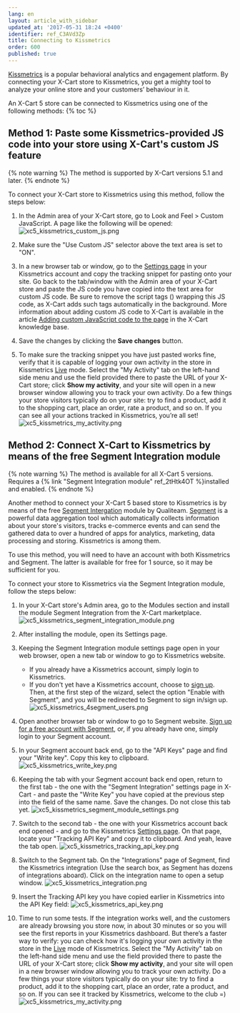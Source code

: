 ```yaml
---
lang: en
layout: article_with_sidebar
updated_at: '2017-05-31 18:24 +0400'
identifier: ref_C3AVd3Zp
title: Connecting to Kissmetrics
order: 600
published: true
---
```

[Kissmetrics](https://www.kissmetrics.com/) is a popular behavioral analytics and engagement platform. By connecting your X-Cart store to Kissmetrics, you get a mighty tool to analyze your online store and your customers’ behaviour in it.

An X-Cart 5 store can be connected to Kissmetrics using one of the following methods:
{% toc %}

## Method 1: Paste some Kissmetrics-provided JS code into your store using X-Cart's custom JS feature

{% note warning %}
The method is supported by X-Cart versions 5.1 and later.
{% endnote %}

To connect your X-Cart store to Kissmetrics using this method, follow the steps below:

   1.  In the Admin area of your X-Cart store, go to Look and Feel > Custom JavaScript. A page like the following will be opened:
       ![xc5_kissmetrics_custom_js.png]({{site.baseurl}}/attachments/ref_C3AVd3Zp/xc5_kissmetrics_custom_js.png)
    
   2.  Make sure the "Use Custom JS" selector above the text area is set to "ON". 
    
   3. In a new browser tab or window, go to the [Settings page](https://app.kissmetrics.com/settings) in your Kissmetrics account and copy the tracking snippet for pasting onto your site. Go back to the tab/window with the Admin area of your X-Cart store and paste the JS code you have copied into the text area for custom JS code. Be sure to remove the script tags (<script type="text/javascript"> and </script>) wrapping this JS code, as X-Cart adds such tags automatically in the background. More information about adding custom JS code to X-Cart is available in the article [Adding custom JavaScript code to the page](http://devs.x-cart.com/en/design_changes/adding_custom_javascript_code_to_the_page.html) in the X-Cart knowledge base.
    
   4. Save the changes by clicking the **Save changes** button.
   
   5. To make sure the tracking snippet you have just pasted works fine, verify that it is capable of logging your own activity in the store in Kissmetrics [Live](https://app.kissmetrics.com/live) mode. Select the "My Activity" tab on the left-hand side menu and use the field provided there to paste the URL of your X-Cart store; click **Show my activity**, and your site will open in a new browser window allowing you to track your own activity. Do a few things your store visitors typically do on your site: try to find a product, add it to the shopping cart, place an order, rate a product, and so on. If you can see all your actions tracked in Kissmetrics, you’re all set! 
      ![xc5_kissmetrics_my_activity.png]({{site.baseurl}}/attachments/ref_C3AVd3Zp/xc5_kissmetrics_my_activity.png)
      
## Method 2: Connect X-Cart to Kissmetrics by means of the free Segment Integration module

{% note warning %}
The method is available for all X-Cart 5 versions. Requires a {% link "Segment Integration module" ref_2tHtk4OT %}installed and enabled.
{% endnote %}

Another method to connect your X-Cart 5 based store to Kissmetrics is by means of the free [Segment Intergation](https://market.x-cart.com/addons/segment-integration.html) module by Qualiteam. [Segment](http://support.kissmetrics.com/article/show/implementing-kissmetrics-with-segment) is a powerful data aggregation tool which automatically collects information about your store's visitors, tracks e-commerce events and can send the gathered data to over a hundred of apps for analytics, marketing, data processing and storing. Kissmetrics is among them. 

To use this method, you will need to have an account with both Kissmetrics and Segment. The latter is available for free for 1 source, so it may be sufficient for you. 

To connect your store to Kissmetrics via the Segment Integration module, follow the steps below:

   1. In your X-Cart store's Admin area, go to the Modules section and install the module Segment Integration from the X-Cart marketplace. 
      ![xc5_kissmetrics_segment_integration_module.png]({{site.baseurl}}/attachments/ref_C3AVd3Zp/xc5_kissmetrics_segment_integration_module.png)

   2. After installing the module, open its Settings page.
   
   3. Keeping the Segment Integration module settings page open in your web browser, open a new tab or window to go to Kissmetrics website. 
      * If you already have a Kissmetrics account, simply login to Kissmetrics. 
      * If you don't yet have a Kissmetrics account, choose to [sign up](https://signin.kissmetrics.com/signup). Then, at the first step of the wizard, select the option "Enable with Segment", and you will be redirected to Segment to sign in/sign up. 
      ![xc5_kissmetrics_4segment_users.png]({{site.baseurl}}/attachments/ref_C3AVd3Zp/xc5_kissmetrics_4segment_users.png)

  4. Open another browser tab or window to go to Segment website. [Sign up for a free account with Segment](https://segment.com/signup), or, if you already have one, simply login to your Segment account. 
  
  5. In your Segment account back end, go to the "API Keys" page and find your "Write key". Copy this key to clipboard. 
     ![xc5_kissmetrics_write_key.png]({{site.baseurl}}/attachments/ref_C3AVd3Zp/xc5_kissmetrics_write_key.png)

  6. Keeping the tab with your Segment account back end open, return to the first tab - the one with the "Segment Integration" settings page in X-Cart - and paste the "Write Key" you have copied at the previous step into the field of the same name. Save the changes. Do not close this tab yet.
     ![xc5_kissmetrics_segment_module_settings.png]({{site.baseurl}}/attachments/ref_C3AVd3Zp/xc5_kissmetrics_segment_module_settings.png)
  
  7. Switch to the second tab - the one with your Kissmetrics account back end opened - and go to the Kissmetrics [Settings page](https://app.kissmetrics.com/settings). On that page, locate your "Tracking API Key" and copy it to clipboard. And yeah, leave the tab open.
     ![xc5_kissmetrics_tracking_api_key.png]({{site.baseurl}}/attachments/ref_C3AVd3Zp/xc5_kissmetrics_tracking_api_key.png)
  
  8. Switch to the Segment tab. On the "Integrations" page of Segment, find the Kissmetrics integration (Use the search box, as Segment has dozens of integrations aboard).  Click on the integration name to open a setup window.
     ![xc5_kissmetrics_integration.png]({{site.baseurl}}/attachments/ref_C3AVd3Zp/xc5_kissmetrics_integration.png)

  9. Insert the Tracking API key you have copied earlier in Kissmetrics into the API Key field:
     ![xc5_kissmetrics_api_key.png]({{site.baseurl}}/attachments/ref_C3AVd3Zp/xc5_kissmetrics_api_key.png)

  10. Time to run some tests. If the integration works well, and the customers are already browsing you store now, in about 30 minutes or so you will see the first reports in your Kissmetrics dashboard. But there’s a faster way to verify: you can check how it's logging your own activity in the store in the [Live](https://app.kissmetrics.com/live) mode of Kissmetrics. Select the "My Activity" tab on the left-hand side menu and use the field provided there to paste the URL of your X-Cart store; click **Show my activity**, and your site will open in a new browser window allowing you to track your own activity. Do a few things your store visitors typically do on your site: try to find a product, add it to the shopping cart, place an order, rate a product, and so on. If you can see it tracked by Kissmetrics, welcome to the club =)
     ![xc5_kissmetrics_my_activity.png]({{site.baseurl}}/attachments/ref_C3AVd3Zp/xc5_kissmetrics_my_activity.png)
